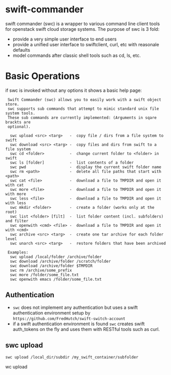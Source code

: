 swift-commander
===============

swift commander (swc) is a wrapper to various command line client tools 
for openstack swift cloud storage systems. The purpose of swc is 3 fold:

 - provide a very simple user interface to end users 
 - provide a unified user interface to swiftclient, curl, etc with reasonale defaults
 - model commands after classic shell tools such as cd, ls, etc.


# Basic Operations

if swc is invoked without any options it shows a basic help page:

```
 Swift Commander (swc) allows you to easily work with a swift object store.
 swc supports sub commands that attempt to mimic standard unix file system tools.
 These sub commands are currently implemented: (Arguments in sqare brackts are 
 optional).

  swc upload <src> <targ>   -  copy file / dirs from a file system to swift
  swc download <src> <targ> -  copy files and dirs from swift to a file system
  swc cd <folder>           -  change current folder to <folder> in swift
  swc ls [folder]           -  list contents of a folder
  swc pwd                   -  display the current swift folder name
  swc rm <path>             -  delete all file paths that start with <path>
  swc cat <file>            -  download a file to TMPDIR and open it with cat
  swc more <file>           -  download a file to TMPDIR and open it with more
  swc less <file>           -  download a file to TMPDIR and open it with less
  swc mkdir <folder>        -  create a folder (works only at the root)
  swc list <folder> [filt]  -  list folder content (incl. subfolders) and filter
  swc openwith <cmd> <file> -  download a file to TMPDIR and open it with <cmd>
  swc archive <src> <targ>  -  create one tar archive for each folder level
  swc unarch <src> <targ>   -  restore folders that have been archived

 Examples:
  swc upload /local/folder /archive/folder
  swc download /archive/folder /scratch/folder
  swc download /archive/folder $TMPDIR
  swc rm /archive/some_prefix
  swc more /folder/some_file.txt
  swc openwith emacs /folder/some_file.txt
```

## Authentication

 - `swc` does not implement any authentication but uses a swift authentication environment  setup by `https://github.com/FredHutch/swift-switch-account`
 - if a swift authentication environment is found `swc` creates swift auth_tokens on the fly and uses them with RESTful tools such as curl.

## swc upload 

`swc upload /local_dir/subdir /my_swift_container/subfolder`


wc upload 

